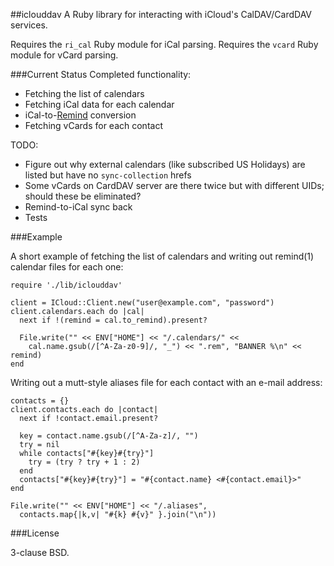 ##iclouddav
A Ruby library for interacting with iCloud's CalDAV/CardDAV services.

Requires the `ri_cal` Ruby module for iCal parsing.
Requires the `vcard` Ruby module for vCard parsing.

###Current Status
Completed functionality:
- Fetching the list of calendars
- Fetching iCal data for each calendar
- iCal-to-[Remind](http://www.roaringpenguin.com/products/remind) conversion
- Fetching vCards for each contact

TODO:
- Figure out why external calendars (like subscribed US Holidays) are listed but have no `sync-collection` hrefs
- Some vCards on CardDAV server are there twice but with different UIDs; should these be eliminated?
- Remind-to-iCal sync back
- Tests

###Example

A short example of fetching the list of calendars and writing out remind(1) calendar files for each one:

    require './lib/iclouddav'

    client = ICloud::Client.new("user@example.com", "password")
    client.calendars.each do |cal|
      next if !(remind = cal.to_remind).present?

      File.write("" << ENV["HOME"] << "/.calendars/" <<
        cal.name.gsub(/[^A-Za-z0-9]/, "_") << ".rem", "BANNER %\n" << remind)
    end

Writing out a mutt-style aliases file for each contact with an e-mail address:

    contacts = {}
	client.contacts.each do |contact|
      next if !contact.email.present?

      key = contact.name.gsub(/[^A-Za-z]/, "")
      try = nil
      while contacts["#{key}#{try}"]
        try = (try ? try + 1 : 2)
      end
      contacts["#{key}#{try}"] = "#{contact.name} <#{contact.email}>"
    end

    File.write("" << ENV["HOME"] << "/.aliases",
      contacts.map{|k,v| "#{k} #{v}" }.join("\n"))

###License

3-clause BSD.
